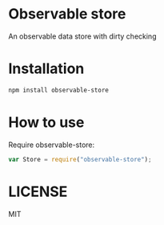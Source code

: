 Observable store
=============

An observable data store with dirty checking

Installation
============

```bash
npm install observable-store
```

How to use
==========

Require observable-store:

```js
var Store = require("observable-store");
```

LICENSE
=======

MIT
